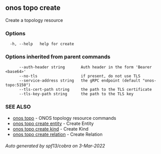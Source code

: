 ## onos topo create

Create a topology resource

### Options

```
  -h, --help   help for create
```

### Options inherited from parent commands

```
      --auth-header string       Auth header in the form 'Bearer <base64>'
      --no-tls                   if present, do not use TLS
      --service-address string   the gRPC endpoint (default "onos-topo:5150")
      --tls-cert-path string     the path to the TLS certificate
      --tls-key-path string      the path to the TLS key
```

### SEE ALSO

* [onos topo](onos_topo.md)	 - ONOS topology resource commands
* [onos topo create entity](onos_topo_create_entity.md)	 - Create Entity
* [onos topo create kind](onos_topo_create_kind.md)	 - Create Kind
* [onos topo create relation](onos_topo_create_relation.md)	 - Create Relation

###### Auto generated by spf13/cobra on 3-Mar-2022
